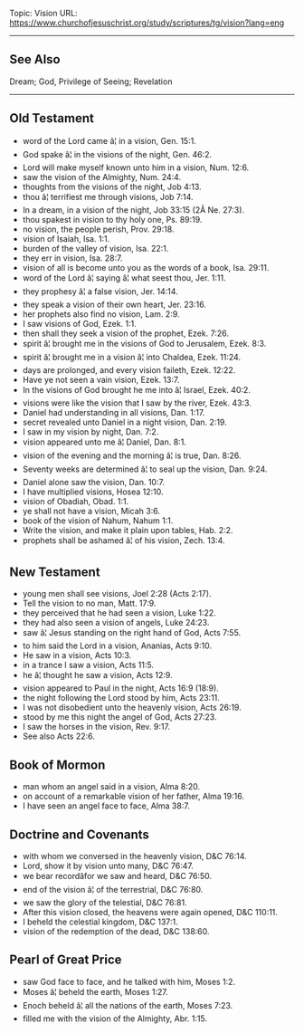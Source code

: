 Topic: Vision
URL: https://www.churchofjesuschrist.org/study/scriptures/tg/vision?lang=eng

---

## See Also

Dream; God, Privilege of Seeing; Revelation

---

## Old Testament

- word of the Lord came â¦ in a vision, Gen. 15:1.
- God spake â¦ in the visions of the night, Gen. 46:2.
- Lord will make myself known unto him in a vision, Num. 12:6.
- saw the vision of the Almighty, Num. 24:4.
- thoughts from the visions of the night, Job 4:13.
- thou â¦ terrifiest me through visions, Job 7:14.
- In a dream, in a vision of the night, Job 33:15 (2Â Ne. 27:3).
- thou spakest in vision to thy holy one, Ps. 89:19.
- no vision, the people perish, Prov. 29:18.
- vision of Isaiah, Isa. 1:1.
- burden of the valley of vision, Isa. 22:1.
- they err in vision, Isa. 28:7.
- vision of all is become unto you as the words of a book, Isa. 29:11.
- word of the Lord â¦ saying â¦ what seest thou, Jer. 1:11.
- they prophesy â¦ a false vision, Jer. 14:14.
- they speak a vision of their own heart, Jer. 23:16.
- her prophets also find no vision, Lam. 2:9.
- I saw visions of God, Ezek. 1:1.
- then shall they seek a vision of the prophet, Ezek. 7:26.
- spirit â¦ brought me in the visions of God to Jerusalem, Ezek. 8:3.
- spirit â¦ brought me in a vision â¦ into Chaldea, Ezek. 11:24.
- days are prolonged, and every vision faileth, Ezek. 12:22.
- Have ye not seen a vain vision, Ezek. 13:7.
- In the visions of God brought he me into â¦ Israel, Ezek. 40:2.
- visions were like the vision that I saw by the river, Ezek. 43:3.
- Daniel had understanding in all visions, Dan. 1:17.
- secret revealed unto Daniel in a night vision, Dan. 2:19.
- I saw in my vision by night, Dan. 7:2.
- vision appeared unto me â¦ Daniel, Dan. 8:1.
- vision of the evening and the morning â¦ is true, Dan. 8:26.
- Seventy weeks are determined â¦ to seal up the vision, Dan. 9:24.
- Daniel alone saw the vision, Dan. 10:7.
- I have multiplied visions, Hosea 12:10.
- vision of Obadiah, Obad. 1:1.
- ye shall not have a vision, Micah 3:6.
- book of the vision of Nahum, Nahum 1:1.
- Write the vision, and make it plain upon tables, Hab. 2:2.
- prophets shall be ashamed â¦ of his vision, Zech. 13:4.

## New Testament

- young men shall see visions, Joel 2:28 (Acts 2:17).
- Tell the vision to no man, Matt. 17:9.
- they perceived that he had seen a vision, Luke 1:22.
- they had also seen a vision of angels, Luke 24:23.
- saw â¦ Jesus standing on the right hand of God, Acts 7:55.
- to him said the Lord in a vision, Ananias, Acts 9:10.
- He saw in a vision, Acts 10:3.
- in a trance I saw a vision, Acts 11:5.
- he â¦ thought he saw a vision, Acts 12:9.
- vision appeared to Paul in the night, Acts 16:9 (18:9).
- the night following the Lord stood by him, Acts 23:11.
- I was not disobedient unto the heavenly vision, Acts 26:19.
- stood by me this night the angel of God, Acts 27:23.
- I saw the horses in the vision, Rev. 9:17.
- See also Acts 22:6.

## Book of Mormon

- man whom an angel said in a vision, Alma 8:20.
- on account of a remarkable vision of her father, Alma 19:16.
- I have seen an angel face to face, Alma 38:7.

## Doctrine and Covenants

- with whom we conversed in the heavenly vision, D&C 76:14.
- Lord, show it by vision unto many, D&C 76:47.
- we bear recordâfor we saw and heard, D&C 76:50.
- end of the vision â¦ of the terrestrial, D&C 76:80.
- we saw the glory of the telestial, D&C 76:81.
- After this vision closed, the heavens were again opened, D&C 110:11.
- I beheld the celestial kingdom, D&C 137:1.
- vision of the redemption of the dead, D&C 138:60.

## Pearl of Great Price

- saw God face to face, and he talked with him, Moses 1:2.
- Moses â¦ beheld the earth, Moses 1:27.
- Enoch beheld â¦ all the nations of the earth, Moses 7:23.
- filled me with the vision of the Almighty, Abr. 1:15.

